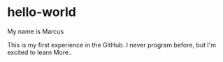 # hello-world
My name is Marcus

This is my first experience in the GitHub.
I never program before, but I'm excited to learn
More..

